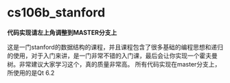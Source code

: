# cs106b_stanford
**代码实现请左上角调整到MASTER分支上**

这是一门stanford的数据结构的课程，并且课程包含了很多基础的编程思想和递归的使用，对于入门来讲，是一门非常不错的入门课，最后会让你实现一个霍夫曼树。非常建议大家学习这个，真的质量非常高。
所有代码实现在master分支上，所使用的是Qt 6.2
